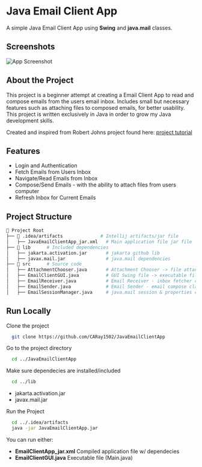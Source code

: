 
# Java Email Client App

A simple Java Email Client App using **Swing** and **java.mail** classes.


## Screenshots

![App Screenshot]()


## About the Project
This project is a beginner attempt at creating a Email Client App to read and compose emails from the users email inbox. Includes small but necessary features such as attaching files to composed emails, for better usability. This project is written exclusively in Java in order to grow my Java development skills. 

Created and inspired from Robert Johns project found here: [project tutorial](https://hackr.io/blog/how-to-build-a-java-email-client-app)


## Features

- Login and Authentication
- Fetch Emails from Users Inbox
- Navigate/Read Emails from Inbox
- Compose/Send Emails - with the ability to attach files from users computer
- Refresh Inbox for Current Emails

## Project Structure

```bash
📂 Project Root
├── 📂 .idea/artifacts              # Intellij artifacts/jar file
│   ├── JavaEmailClientApp_jar.xml   # Main application file jar file
├── 📂 lib      # Included dependencies
│   ├── jakarta.activation.jar       # jakarta github lib
│   ├── javax.mail.jar               # java.mail dependencies
├── 📂 src      # Source code
│   ├── AttachmentChooser.java       # Attachment Chooser -> file attachment class
│   ├── EmailClientGUI.java          # GUI Swing file -> executable file (Main.java)
│   ├── EmailReceiver.java           # Email Receiver - inbox fetcher class
│   ├── EmailSender.java             # Email Sender - email compose class
│   ├── EmailSessionManager.java     # java.mail session & properties class
```

    
## Run Locally

Clone the project

```bash
  git clone https://github.com/CARay1502/JavaEmailClientApp
```

Go to the project directory

```bash
  cd ../JavaEmailClientApp
```

Make sure dependecies are installed/included

```bash
  cd ../lib
```
- jakarta.activation.jar
- javax.mail.jar

Run the Project
```bash
  cd ../.idea/artifacts
  java -jar JavaEmailClientApp.jar
```
You can run either:
- **EmailClientApp_jar.xml**  Compiled application file w/ dependecies
- **EmailClientGUI.java**     Executable file (Main.java)


